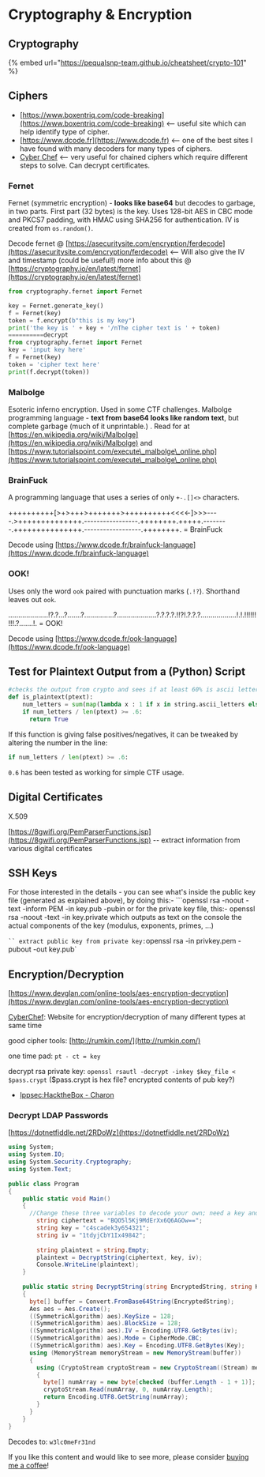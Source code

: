 # Cryptography & Encryption

## Cryptography

{% embed url="https://pequalsnp-team.github.io/cheatsheet/crypto-101" %}

## Ciphers

* [https://www.boxentriq.com/code-breaking](https://www.boxentriq.com/code-breaking) <-- useful site which can help identify type of cipher.&#x20;
* [https://www.dcode.fr](https://www.dcode.fr) <-- one of the best sites I have found with many decoders for many types of ciphers.
* [Cyber Chef](https://gchq.github.io/CyberChef/) <-- very useful for chained ciphers which require different steps to solve. Can decrypt certificates.

### Fernet

Fernet (symmetric encryption) - **looks like base64** but decodes to garbage, in two parts. First part (32 bytes) is the key. Uses 128-bit AES in CBC mode and PKCS7 padding, with HMAC using SHA256 for authentication. IV is created from `os.random()`.

Decode fernet @ [https://asecuritysite.com/encryption/ferdecode](https://asecuritysite.com/encryption/ferdecode) <-- Will also give the IV and timestamp (could be useful!) more info about this @ [https://cryptography.io/en/latest/fernet](https://cryptography.io/en/latest/fernet)

```python
from cryptography.fernet import Fernet

key = Fernet.generate_key()
f = Fernet(key)
token = f.encrypt(b"this is my key")
print('the key is ' + key + '/nThe cipher text is ' + token)
==========decrypt
from cryptography.fernet import Fernet
key = 'input key here'
f = Fernet(key)
token = 'cipher text here'
print(f.decrypt(token))
```

### Malbolge

Esoteric inferno encryption. Used in some CTF challenges. Malbolge programming language - **text from base64 looks like random text**, but complete garbage (much of it unprintable.) . Read for at [https://en.wikipedia.org/wiki/Malbolge](https://en.wikipedia.org/wiki/Malbolge) and [https://www.tutorialspoint.com/execute\_malbolge\_online.php](https://www.tutorialspoint.com/execute\_malbolge\_online.php)

### BrainFuck

A programming language that uses a series of only `+-.[]<>` characters.

\++++++++++\[>+>+++>+++++++>++++++++++<<<<-]>>>----.>++++++++++++++.-----------------.++++++++.+++++.--------.+++++++++++++++.------------------.++++++++.  = BrainFuck&#x20;

Decode using [https://www.dcode.fr/brainfuck-language](https://www.dcode.fr/brainfuck-language)

### OOK!

Uses only the word `ook` paired with punctuation marks (`.!?`).  Shorthand leaves out `ook`.

....................!?.?...?.......?...............?....................?.?.?.?.!!?!.?.?.?..................!.!.!!!!!!!!!.?.......!. = OOK!&#x20;

Decode using [https://www.dcode.fr/ook-language](https://www.dcode.fr/ook-language)

## Test for Plaintext Output from a (Python) Script

```python
#checks the output from crypto and sees if at least 60% is ascii letters and returns true for possible plaintext
def is_plaintext(ptext):
    num_letters = sum(map(lambda x : 1 if x in string.ascii_letters else 0, ptext))
    if num_letters / len(ptext) >= .6:
      return True
```

If this function is giving false positives/negatives, it can be tweaked by altering the number in the line:&#x20;

```python
if num_letters / len(ptext) >= .6:
```

`0.6` has been tested as working for simple CTF usage.

## Digital Certificates

X.509

[https://8gwifi.org/PemParserFunctions.jsp](https://8gwifi.org/PemParserFunctions.jsp) -- extract information from various digital certificates

## SSH Keys

For those interested in the details - you can see what's inside the public key file (generated as explained above), by doing this:- \`\`\`openssl rsa -noout -text -inform PEM -in key.pub -pubin or for the private key file, this:- openssl rsa -noout -text -in key.private which outputs as text on the console the actual components of the key (modulus, exponents, primes, ...)

` `` extract public key from private key: `openssl rsa -in privkey.pem -pubout -out key.pub\`

## Encryption/Decryption

[https://www.devglan.com/online-tools/aes-encryption-decryption](https://www.devglan.com/online-tools/aes-encryption-decryption)

[CyberChef](https://gchq.github.io/CyberChef/): Website for encryption/decryption of many different types at same time

good cipher tools: [http://rumkin.com/](http://rumkin.com/)

one time pad: `pt - ct = key`

decrypt rsa private key: `openssl rsautl -decrypt -inkey $key_file < $pass.crypt` ($pass.crypt is hex file? encrypted contents of pub key?)

* [Ippsec:HacktheBox - Charon](https://www.youtube.com/watch?v=\_csbKuOlmdE)

### Decrypt LDAP Passwords

[https://dotnetfiddle.net/2RDoWz](https://dotnetfiddle.net/2RDoWz)

```csharp
using System;
using System.IO;
using System.Security.Cryptography;
using System.Text;
					
public class Program
{
	public static void Main()
	{
	  //Change these three variables to decode your own; need a key and IV to decode!
		string ciphertext = "BQO5l5Kj9MdErXx6Q6AGOw==";
		string key = "c4scadek3y654321";
		string iv = "1tdyjCbY1Ix49842";
		
		string plaintext = string.Empty;
		plaintext = DecryptString(ciphertext, key, iv);
		Console.WriteLine(plaintext);
	}
	
	public static string DecryptString(string EncryptedString, string Key, string iv)
    {
      byte[] buffer = Convert.FromBase64String(EncryptedString);
      Aes aes = Aes.Create();
      ((SymmetricAlgorithm) aes).KeySize = 128;
      ((SymmetricAlgorithm) aes).BlockSize = 128;
      ((SymmetricAlgorithm) aes).IV = Encoding.UTF8.GetBytes(iv);
      ((SymmetricAlgorithm) aes).Mode = CipherMode.CBC;
      ((SymmetricAlgorithm) aes).Key = Encoding.UTF8.GetBytes(Key);
      using (MemoryStream memoryStream = new MemoryStream(buffer))
      {
        using (CryptoStream cryptoStream = new CryptoStream((Stream) memoryStream, ((SymmetricAlgorithm) aes).CreateDecryptor(), CryptoStreamMode.Read))
        {
          byte[] numArray = new byte[checked (buffer.Length - 1 + 1)]; //not sure why this has -1+1 here, example works without it though...
          cryptoStream.Read(numArray, 0, numArray.Length);
          return Encoding.UTF8.GetString(numArray);
        }
      }
    }
}
```

Decodes to: `w3lc0meFr31nd`



If you like this content and would like to see more, please consider [buying me a coffee](https://www.buymeacoffee.com/zweilosec)!
